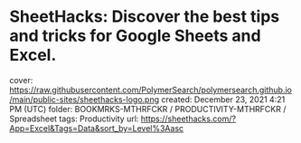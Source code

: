 # SheetHacks: Discover the best tips and tricks for Google Sheets and Excel.

cover: https://raw.githubusercontent.com/PolymerSearch/polymersearch.github.io/main/public-sites/sheethacks-logo.png
created: December 23, 2021 4:21 PM (UTC)
folder: BOOKMRKS-MTHRFCKR / PRODUCTIVITY-MTHRFCKR / Spreadsheet
tags: Productivity
url: https://sheethacks.com/?App=Excel&Tags=Data&sort_by=Level%3Aasc